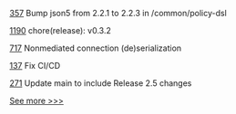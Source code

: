 
[357](https://github.com/hyperledger-labs/weaver-dlt-interoperability/pull/357) Bump json5 from 2.2.1 to 2.2.3 in /common/policy-dsl

[1190](https://github.com/hyperledger/aries-framework-javascript/pull/1190) chore(release): v0.3.2

[717](https://github.com/hyperledger/aries-vcx/pull/717) Nonmediated connection (de)serialization

[137](https://github.com/hyperledger-labs/hlf-operator/pull/137) Fix CI/CD

[271](https://github.com/hyperledger/fabric-chaincode-java/pull/271) Update main to include Release 2.5 changes


[See more >>>](https://start-here.hyperledger.org/pull-requests)
